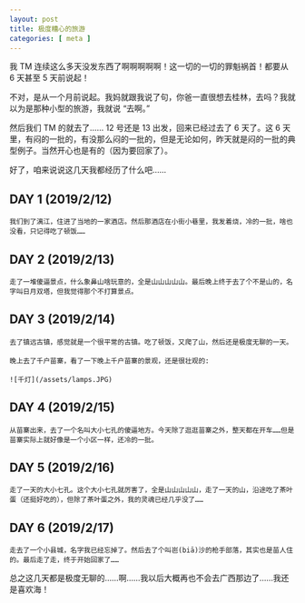 ```yaml
---
layout: post
title: 极度糟心的旅游
categories: [ meta ]
--- 
```



我 TM 连续这么多天没发东西了啊啊啊啊啊！这一切的一切的罪魁祸首！都要从 6 天甚至 5 天前说起！

不对，是从一个月前说起。我妈就跟我说了句，你爸一直很想去桂林，去吗？我就以为是那种小型的旅游，我就说 “去啊。”

然后我们 TM 的就去了…… 12 号还是 13 出发，回来已经过去了 6 天了。这 6 天里，有闷的一批的，有没那么闷的一批的，但是无论如何，昨天就是闷的一批的典型例子。当然开心也是有的（因为要回家了）。

好了，咱来说说这几天我都经历了什么吧…… 

## DAY 1 (2019/2/12)
    我们到了漓江，住进了当地的一家酒店。然后那酒店在小街小巷里，我发着烧，冷的一批，啥也没看，只记得吃了顿饭……

## DAY 2 (2019/2/13)
    走了一堆傻逼景点，什么象鼻山啥玩意的，全是山山山山山。最后晚上终于去了个不是山的，名字叫日月双塔，但我觉得那个不打算景点。

## DAY 3 (2019/2/14)
    去了镇远古镇，感觉就是一个很平常的古镇。吃了顿饭，又爬了山，然后还是极度无聊的一天。

    晚上去了千户苗寨，看了一下晚上千户苗寨的景观，还是很壮观的:
    
    ![千灯](/assets/lamps.JPG)

## DAY 4 (2019/2/15)
    从苗寨出来，去了一个名叫大小七孔的傻逼地方。今天除了逛逛苗寨之外，整天都在开车……但是苗寨实际上就好像是一个小区一样，还冷的一批。

## DAY 5 (2019/2/16)
    走了一天的大小七孔。这个大小七孔就厉害了，全是山山山山山，走了一天的山，沿途吃了茶叶蛋（还挺好吃的），但除了茶叶蛋之外，我的灵魂已经几乎没了……

## DAY 6 (2019/2/17)
    走去了一个小县城，名字我已经忘掉了。然后去了个叫岜(biā)沙的枪手部落，其实也是苗人住的。最后走了走，终于开始回家了……

总之这几天都是极度无聊的……啊……我以后大概再也不会去广西那边了……我还是喜欢海！
